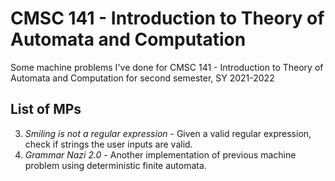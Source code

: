 # CMSC 141 - Introduction to Theory of Automata and Computation
Some machine problems I've done for CMSC 141 - Introduction to Theory of Automata and Computation for second semester, SY 2021-2022

## List of MPs
3. _Smiling is not a regular expression_ - Given a valid regular expression, check if strings the user inputs are valid.
4. *Grammar Nazi 2.0* - Another implementation of previous machine problem using deterministic finite automata.
